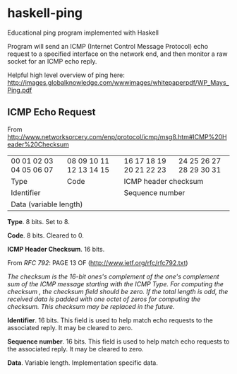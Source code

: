 # haskell-ping
Educational ping program implemented with Haskell

Program will send an ICMP (Internet Control Message Protocol) echo request to a specified interface on the network end, and then monitor a raw socket for an ICMP echo reply.

Helpful high level overview of ping here: http://images.globalknowledge.com/wwwimages/whitepaperpdf/WP_Mays_Ping.pdf

## ICMP Echo Request
From http://www.networksorcery.com/enp/protocol/icmp/msg8.htm#ICMP%20Header%20Checksum

<table>
  <tr>
    <td>00 01 02 03	04 05	06 07</td>
    <td>08 09 10 11 12 13 14 15</td>
    <td>16 17 18 19 20 21 22 23</td>
    <td>24 25 26 27 28 29 30 31</td>
  </tr>
  <tr>
    <td colspan="1">Type</td>
    <td colspan="1">Code</td>
    <td colspan="2">ICMP header checksum</td>
  </tr>
  <tr>
    <td colspan="2">Identifier</td>
    <td colspan="2">Sequence number</td>
  </tr>
  <tr>
    <td colspan="4">Data (variable length)</td>
  </tr>
</table>

**Type**. 8 bits. Set to 8.

**Code**. 8 bits. Cleared to 0.

**ICMP Header Checksum**. 16 bits.

From *RFC 792*: PAGE 13 OF (http://www.ietf.org/rfc/rfc792.txt)

*The checksum is the 16-bit ones's complement of the one's
complement sum of the ICMP message starting with the ICMP Type.
For computing the checksum , the checksum field should be zero.
If the total length is odd, the received data is padded with one
octet of zeros for computing the checksum.  This checksum may be
replaced in the future.*

**Identifier**. 16 bits.
This field is used to help match echo requests to the associated reply. It may be cleared to zero.

**Sequence number**. 16 bits.
This field is used to help match echo requests to the associated reply. It may be cleared to zero.

**Data**. Variable length.
Implementation specific data.

